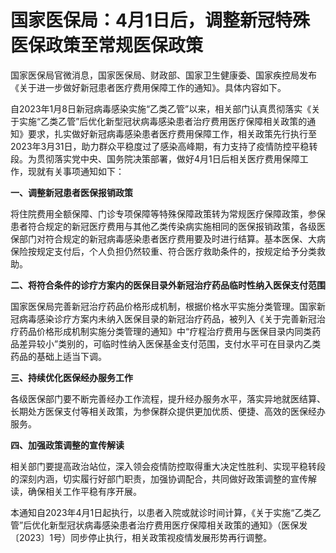 # 国家医保局：4月1日后，调整新冠特殊医保政策至常规医保政策

国家医保局官微消息，国家医保局、财政部、国家卫生健康委、国家疾控局发布《关于进一步做好新冠患者医疗费用保障工作的通知》。具体内容如下。

自2023年1月8日新冠病毒感染实施“乙类乙管”以来，相关部门认真贯彻落实《关于实施“乙类乙管”后优化新型冠状病毒感染患者治疗费用医疗保障相关政策的通知》要求，扎实做好新冠病毒感染患者医疗费用保障工作，相关政策先行执行至2023年3月31日，助力群众平稳度过了感染高峰期，有力支持了疫情防控平稳转段。为贯彻落实党中央、国务院决策部署，做好4月1日后相关医疗费用保障工作，现就有关事项通知如下：

**一、调整新冠患者医保报销政策**

将住院费用全额保障、门诊专项保障等特殊保障政策转为常规医疗保障政策，参保患者符合规定的新冠医疗费用与其他乙类传染病实施相同的医保报销政策，各级医保部门对符合规定的新冠病毒感染患者医疗费用要及时进行结算。基本医保、大病保险按规定支付后，个人负担仍然较重、符合医疗救助条件的，按规定给予分类救助。

**二、将符合条件的诊疗方案内的医保目录外新冠治疗药品临时性纳入医保支付范围**

国家医保局完善新冠治疗药品价格形成机制，根据价格水平实施分类管理。国家新冠病毒感染诊疗方案内未纳入医保目录的新冠治疗药品，被列入《关于完善新冠治疗药品价格形成机制实施分类管理的通知》中“疗程治疗费用与医保目录内同类药品差异较小”类别的，可临时性纳入医保基金支付范围，支付水平可在目录内乙类药品的基础上适当下调。

**三、持续优化医保经办服务工作**

各级医保部门要不断完善经办工作流程，提升经办服务水平，落实异地就医结算、长期处方医保支付等相关政策，为参保群众提供更加优质、便捷、高效的医保经办服务。

**四、加强政策调整的宣传解读**

相关部门要提高政治站位，深入领会疫情防控取得重大决定性胜利、实现平稳转段的深刻内涵，切实履行好部门职责，加强协调配合，共同做好政策调整的宣传解读，确保相关工作平稳有序开展。

本通知自2023年4月1日起执行，以患者入院或就诊时间计算，《关于实施“乙类乙管”后优化新型冠状病毒感染患者治疗费用医疗保障相关政策的通知》（医保发〔2023〕1号）同步停止执行，相关政策视疫情发展形势再行调整。

